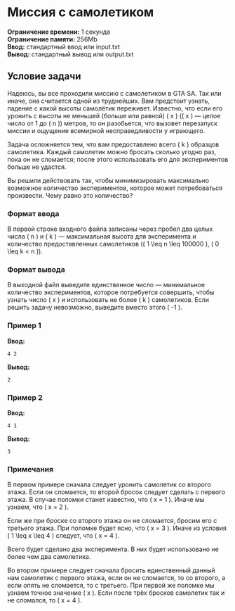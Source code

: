 # Миссия с самолетиком

**Ограничение времени:** 1 секунда  
**Ограничение памяти:** 256Mb  
**Ввод:** стандартный ввод или input.txt  
**Вывод:** стандартный вывод или output.txt  

## Условие задачи

Надеюсь, вы все проходили миссию с самолетиком в GTA SA. Так или иначе, она считается одной из труднейших. Вам предстоит узнать, падение с какой высоты самолётик переживет. Известно, что если его уронить с высоты не меньшей (больше или равной) \( x \) (\( x \) — целое число от 1 до \( n \)) метров, то он разобьется, что вызовет перезапуск миссии и ощущение всемирной несправедливости у играющего.  

Задача осложняется тем, что вам предоставлено всего \( k \) образцов самолетика. Каждый самолетик можно бросать сколько угодно раз, пока он не сломается; после этого использовать его для экспериментов больше не удастся.  

Вы решили действовать так, чтобы минимизировать максимально возможное количество экспериментов, которое может потребоваться произвести. Чему равно это количество?  

### Формат ввода  
В первой строке входного файла записаны через пробел два целых числа \( n \) и \( k \) — максимальная высота для эксперимента и количество предоставленных самолетиков (\( 1 \leq n \leq 100000 \), \( 0 \leq k < n \)).  

### Формат вывода  
В выходной файл выведите единственное число — минимальное количество экспериментов, которое потребуется совершить, чтобы узнать число \( x \) и использовать не более \( k \) самолетиков. Если решить задачу невозможно, выведите вместо этого \( -1 \).  

### Пример 1  
**Ввод:**  
```
4 2
```  
**Вывод:**  
```
2
```

### Пример 2  
**Ввод:**  
```
4 1
```  
**Вывод:**  
```
3
```  

### Примечания  
В первом примере сначала следует уронить самолетик со второго этажа. Если он сломается, то второй бросок следует сделать с первого этажа. В случае поломки станет известно, что \( x = 1 \). Иначе мы узнаем, что \( x = 2 \).  

Если же при броске со второго этажа он не сломается, бросим его с третьего этажа. При поломке будет ясно, что \( x = 3 \). Иначе из условия \( 1 \leq x \leq 4 \) следует, что \( x = 4 \).  

Всего будет сделано два эксперимента. В них будет использовано не более чем два самолетика.  

Во втором примере следует сначала бросить единственный данный нам самолетик с первого этажа, если он не сломается, то со второго, а если опять не сломается, то с третьего. При первой же поломке мы узнаем точное значение \( x \). Если после трёх бросков самолетик так и не сломался, то \( x = 4 \).  
```